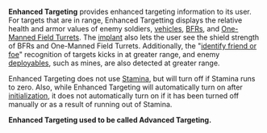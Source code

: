 **Enhanced Targeting** provides enhanced targeting information to its user. For
targets that are in range, Enhanced Targetting displays the relative health and
armor values of enemy soldiers, [vehicles](../vehicles/index.md),
[BFRs](../vehicles/BattleFrame_Robotics.md), and
[One-Manned Field Turrets](../weapons/One-Manned_Field_Turret.md). The
[implant](index.md) also lets the user see the shield strength of BFRs and
One-Manned Field Turrets. Additionally, the
"[identify friend or foe](../terminology/IFF.md)" recognition of targets kicks
in at greater range, and enemy
[deployables](../weapons/Adaptive_Construction_Engine.md), such as mines, are
also detected at greater range.

Enhanced Targeting does not use [Stamina](../terminology/Stamina.md), but will
turn off if Stamina runs to zero. Also, while Enhanced Targeting will
automatically turn on after [initialization](../items/Initialization_timer.md),
it does not automatically turn on if it has been turned off manually or as a
result of running out of Stamina.

**Enhanced Targeting used to be called Advanced Targeting.**
